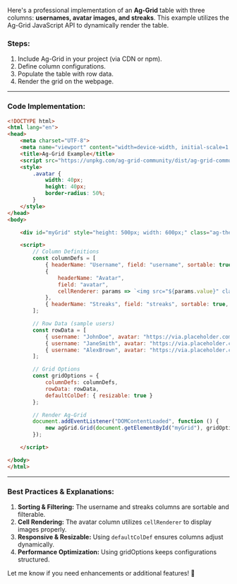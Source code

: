 Here's a professional implementation of an **Ag-Grid** table with three columns: **usernames, avatar images, and streaks**. This example utilizes the Ag-Grid JavaScript API to dynamically render the table.

### Steps:
1. Include Ag-Grid in your project (via CDN or npm).
2. Define column configurations.
3. Populate the table with row data.
4. Render the grid on the webpage.

---

### **Code Implementation:**
```html
<!DOCTYPE html>
<html lang="en">
<head>
    <meta charset="UTF-8">
    <meta name="viewport" content="width=device-width, initial-scale=1.0">
    <title>Ag-Grid Example</title>
    <script src="https://unpkg.com/ag-grid-community/dist/ag-grid-community.min.js"></script>
    <style>
        .avatar {
            width: 40px;
            height: 40px;
            border-radius: 50%;
        }
    </style>
</head>
<body>

    <div id="myGrid" style="height: 500px; width: 600px;" class="ag-theme-alpine"></div>

    <script>
        // Column Definitions
        const columnDefs = [
            { headerName: "Username", field: "username", sortable: true, filter: true },
            { 
                headerName: "Avatar", 
                field: "avatar", 
                cellRenderer: params => `<img src="${params.value}" class="avatar">`
            },
            { headerName: "Streaks", field: "streaks", sortable: true, filter: true }
        ];

        // Row Data (sample users)
        const rowData = [
            { username: "JohnDoe", avatar: "https://via.placeholder.com/40", streaks: 10 },
            { username: "JaneSmith", avatar: "https://via.placeholder.com/40", streaks: 15 },
            { username: "AlexBrown", avatar: "https://via.placeholder.com/40", streaks: 20 }
        ];

        // Grid Options
        const gridOptions = {
            columnDefs: columnDefs,
            rowData: rowData,
            defaultColDef: { resizable: true }
        };

        // Render Ag-Grid
        document.addEventListener("DOMContentLoaded", function () {
            new agGrid.Grid(document.getElementById("myGrid"), gridOptions);
        });

    </script>

</body>
</html>
```

---

### **Best Practices & Explanations:**
1. **Sorting & Filtering:** The username and streaks columns are sortable and filterable.
2. **Cell Rendering:** The avatar column utilizes `cellRenderer` to display images properly.
3. **Responsive & Resizable:** Using `defaultColDef` ensures columns adjust dynamically.
4. **Performance Optimization:** Using gridOptions keeps configurations structured.

Let me know if you need enhancements or additional features! 🚀